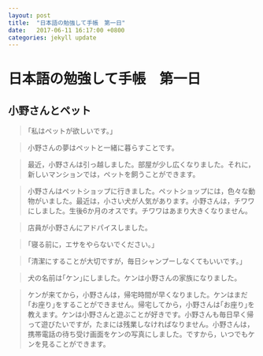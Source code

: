 ```yaml
---
layout: post
title:  "日本語の勉強して手帳　第一日"
date:   2017-06-11 16:17:00 +0800
categories: jekyll update
---
```

# 日本語の勉強して手帳　第一日
## 小野さんとペット

> ｢私はペットが欲しいです。｣

> 小野さんの夢はペットと一緒に暮らすことです。

> 最近，小野さんは引っ越しました。部屋が少し広くなりました。それに，新しいマンションでは，ペットを飼うことができます。

> 小野さんはペットショップに行きました。ペットショップには，色々な動物がいました。最近は，小さい犬が人気があります。小野さんは，チワワにしました。生後6か月のオスです。チワワはあまり大きくなりません。

> 店員が小野さんにアドパイスしました。

> ｢寝る前に，エサをやらないでください。｣

> ｢清潔にすることが大切ですが，毎日シャンプーしなくてもいいです。｣

> 犬の名前は｢ケン｣にしました。ケンは小野さんの家族になりました。

> ケンが来てから，小野さんは，帰宅時間が早くなりました。ケンはまだ｢お座り｣をすることができません。帰宅してから，小野さんは｢お座り｣を教えます。ケンは小野さんと遊ぶことが好きです。小野さんも毎日早く帰って遊びたいですが，たまには残業しなければなりません。小野さんは，携帯電話の待ち受け画面をケンの写真にしました。ですから，いつでもケンを見ることができます。

